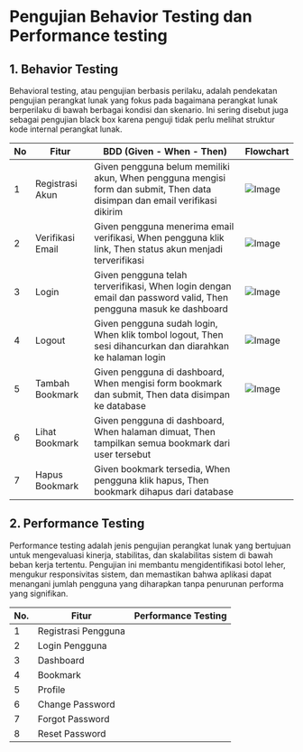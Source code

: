 # Pengujian Behavior Testing dan Performance testing 

## 1. Behavior Testing 
Behavioral testing, atau pengujian berbasis perilaku, adalah pendekatan pengujian perangkat lunak yang fokus pada bagaimana perangkat lunak berperilaku di bawah berbagai kondisi dan skenario. Ini sering disebut juga sebagai pengujian black box karena penguji tidak perlu melihat struktur kode internal perangkat lunak. 

| No | Fitur               | BDD (Given - When - Then)                                                                 |Flowchart |
|----|---------------------|--------------------------------------------------------------------------------------------|---|
| 1  | Registrasi Akun     | Given pengguna belum memiliki akun, When pengguna mengisi form dan submit, Then data disimpan dan email verifikasi dikirim |![Image](https://github.com/user-attachments/assets/d1b0cd90-6b75-4dfe-bc20-693e1239b6d9)|
| 2  | Verifikasi Email    | Given pengguna menerima email verifikasi, When pengguna klik link, Then status akun menjadi terverifikasi |![Image](https://github.com/user-attachments/assets/52174c4c-abcb-41fd-befe-4b9af77a289d)|
| 3  | Login               | Given pengguna telah terverifikasi, When login dengan email dan password valid, Then pengguna masuk ke dashboard |![Image](https://github.com/user-attachments/assets/8eaf3bdd-6e01-4b29-8fb8-665213c0e3a0)|
| 4  | Logout              | Given pengguna sudah login, When klik tombol logout, Then sesi dihancurkan dan diarahkan ke halaman login |![Image](https://github.com/user-attachments/assets/e01b60fe-7be5-4b29-a9ce-cfb309be5fa0)|
| 5  | Tambah Bookmark     | Given pengguna di dashboard, When mengisi form bookmark dan submit, Then data disimpan ke database |![Image](https://github.com/user-attachments/assets/9d15bd23-1eab-4a35-bb83-e860ca5dcc0c)|
| 6  | Lihat Bookmark      | Given pengguna di dashboard, When halaman dimuat, Then tampilkan semua bookmark dari user tersebut |
| 7  | Hapus Bookmark      | Given bookmark tersedia, When pengguna klik hapus, Then bookmark dihapus dari database |



## 2. Performance Testing
Performance testing adalah jenis pengujian perangkat lunak yang bertujuan untuk mengevaluasi kinerja, stabilitas, dan skalabilitas sistem di bawah beban kerja tertentu. Pengujian ini membantu mengidentifikasi botol leher, mengukur responsivitas sistem, dan memastikan bahwa aplikasi dapat menangani jumlah pengguna yang diharapkan tanpa penurunan performa yang signifikan. 

| No. | Fitur               | Performance Testing                                                                                   |
|-----|---------------------|--------------------------------------------------------------------------------------------------------|
| 1   | Registrasi Pengguna |  |
| 2   | Login Pengguna      |  |
| 3   | Dashboard           |  |
| 4   | Bookmark        |  |
| 5   | Profile  |  |
| 6   | Change Password  |  |
| 7   | Forgot Password  |  |
| 8   | Reset Password  |  |




